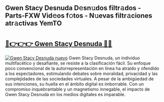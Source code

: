 ## Gwen Stacy Desnuda D𝚎sn𝚞dos filtr𝚊dos - Parts-FXW Vid𝚎os f𝚘tos - N𝚞evas filtr𝚊ciones atr𝚊ctivas YemTO

# <h2><a href="http://mb4ztw.tromn.icu/?c=Gwen+Stacy+Desnuda">🔗👉👉👉 Gwen Stacy Desnuda 🔗🔗</a></h2>

[![Gwen Stacy Desnuda nuevo](https://i.imgur.com/pEAQMta.gif)](http://mb4ztw.tromn.icu/?c=Gwen+Stacy+Desnuda)
Gwen Stacy Desnuda, un individuo multifacético y desafiante, se resiste a la clasificación fácil. Su enfoque poco convencional de la autorrepresentación en línea ha atraído y ofendido a los espectadores, estimulando debates sobre moralidad, privacidad y las complejidades de las sociedades virtuales. A pesar de la ambigüedad de sus intenciones, su huella en el ámbito digital es imborrable. Con un compromiso inquebrantable y un magnetismo innegable, el impacto de Gwen Stacy Desnuda en los medios digitales es imparable.
